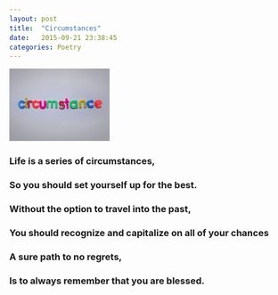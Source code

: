 ```yaml
---
layout: post
title:  "Circumstances"
date:   2015-09-21 23:38:45
categories: Poetry
---
```

![Circumstances](/pimages/circumstance-180x130.jpg)

### Life is a series of circumstances,

### So you should set yourself up for the best.

### Without the option to travel into the past,

### You should recognize and capitalize on all of your chances

### A sure path to no regrets,

### Is to always remember that you are blessed.
